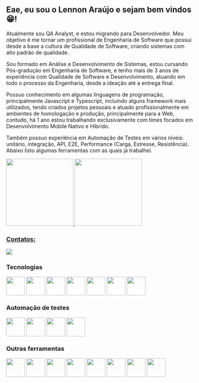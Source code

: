 ## Eae, eu sou o Lennon Araújo e sejam bem vindos :grin:! 

Atualmente sou QA Analyst, e estou migrando para Desenvolvedor. Meu objetivo é me tornar um profissional de Engenharia de Software que possui desde a base a cultura de Qualidade de Software, criando sistemas com alto padrão de qualidade.

Sou formado em Análise e Desenvolvimento de Sistemas, estou cursando Pós-gradução em Engenharia de Software, e tenho mais de 3 anos de experiência com Qualidade de Software e Desenvolvimento, atuando em todo o processo da Engenharia, desde a ideação até a entrega final.

Possuo conhecimento em algumas linguagens de programação, principalmente Javascript e Typescript, incluindo alguns framework mais utilizados, tendo criados projetos pessoais e atuado profissionalmente em ambientes de homologação e produção, principalmente para a Web, contudo, há 1 ano estou trabalhando exclusivamente com times focados em Desenvolvimento Mobile Nativo e Híbrido.

Também possuo experiência em Automação de Testes em vários níveis: unitário, integração, API, E2E, Performance (Carga, Estresse, Resistência).
Abaixo listo algumas ferramentas com as quais já trabalhei.

<div style="inline-block">
<a href="https://github.com/Lennon-Araujo">
<img height="180em" src="https://github-readme-stats.vercel.app/api/top-langs/?username=Lennon-Araujo&layout=compact&langs_count=7&theme=aura"/>
<img height="180em" src="https://github-readme-stats.vercel.app/api?username=Lennon-Araujo&show_icons=true&theme=aura&include_all_commits=true&count_private=true"/>
</div>
          
### Contatos:

<div>
<a href="https://www.linkedin.com/in/lennon-araujo/" target="_blank"><img src="https://img.shields.io/badge/-LinkedIn-%230077B5?style=for-the-badge&logo=linkedin&logoColor=white" target="_blank"></a>   
</div>

### Tecnologias
<div style="inline-block">          
<img align="center" height="50em" src="https://cdn.jsdelivr.net/gh/devicons/devicon/icons/html5/html5-original.svg" />
          
<img align="center" height="50em" src="https://cdn.jsdelivr.net/gh/devicons/devicon/icons/css3/css3-original.svg" />

<img align="center" height="50em" src="https://cdn.jsdelivr.net/gh/devicons/devicon/icons/javascript/javascript-plain.svg" />

<img align="center" height="50em" src="https://cdn.jsdelivr.net/gh/devicons/devicon@latest/icons/typescript/typescript-original.svg" />

<img align="center" height="50em" src="https://cdn.jsdelivr.net/gh/devicons/devicon@latest/icons/react/react-original.svg" />

<img align="center" height="50em" src="https://cdn.jsdelivr.net/gh/devicons/devicon/icons/nodejs/nodejs-original-wordmark.svg" />

<img align="center" height="50em" src="https://cdn.jsdelivr.net/gh/devicons/devicon@latest/icons/nestjs/nestjs-original.svg" />


</div>
          
### Automação de testes
<div style="inline-block">
<img align="center" height="50em" src="https://images.g2crowd.com/uploads/product/image/social_landscape/social_landscape_10f53e90961b98df0191922f13efd135/cypress.png" />
          
<img align="center" height="50em" src="https://cdn.jsdelivr.net/gh/devicons/devicon@latest/icons/jest/jest-plain.svg" />

<img align="center" height="50em" src="https://cdn.jsdelivr.net/gh/devicons/devicon@latest/icons/vitest/vitest-original.svg" />

<img align="center" height="50em" src="https://www.loadview-testing.com/wp-content/uploads/K6-logo.png" />
</div>
          
### Outras ferramentas
<div style="inline-block">   
<img align="center" height="50em" src="https://cdn.jsdelivr.net/gh/devicons/devicon/icons/git/git-original-wordmark.svg" />

<img align="center" height="50em" src="https://cdn.jsdelivr.net/gh/devicons/devicon/icons/jira/jira-original.svg" />

<img align="center" height="50em" src="https://cdn.jsdelivr.net/gh/devicons/devicon/icons/docker/docker-original.svg" />

<img align="center" height="50em" src="https://cdn.jsdelivr.net/gh/devicons/devicon/icons/mongodb/mongodb-original-wordmark.svg" />

<img align="center" height="50em" src="https://cdn.jsdelivr.net/gh/devicons/devicon@latest/icons/postgresql/postgresql-original.svg" />

<img align="center" height="50em" src="https://cdn.jsdelivr.net/gh/devicons/devicon@latest/icons/mysql/mysql-plain-wordmark.svg" />
          
<img align="center" height="50em" src="https://cdn.jsdelivr.net/gh/devicons/devicon/icons/jenkins/jenkins-original.svg" />

<img align="center" height="50em" src="https://cdn.jsdelivr.net/gh/devicons/devicon@latest/icons/sonarqube/sonarqube-original-wordmark.svg" />
          
</div>
